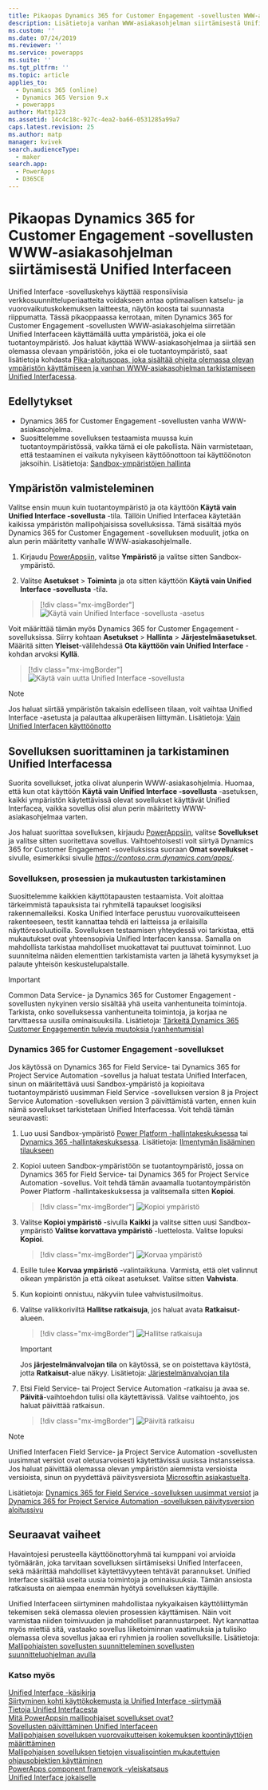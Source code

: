 ```yaml
---
title: Pikaopas Dynamics 365 for Customer Engagement -sovellusten WWW-asiakasohjelman siirtämisestä Unified Interfaceen | MicrosoftDocs
description: Lisätietoja vanhan WWW-asiakasohjelman siirtämisestä Unified Interfaceen
ms.custom: ''
ms.date: 07/24/2019
ms.reviewer: ''
ms.service: powerapps
ms.suite: ''
ms.tgt_pltfrm: ''
ms.topic: article
applies_to:
  - Dynamics 365 (online)
  - Dynamics 365 Version 9.x
  - powerapps
author: Mattp123
ms.assetid: 14c4c18c-927c-4ea2-ba66-0531285a99a7
caps.latest.revision: 25
ms.author: matp
manager: kvivek
search.audienceType:
  - maker
search.app:
  - PowerApps
  - D365CE
---
```

# <a name="quick-start-for-transitioning-your-dynamics-365-for-customer-engagement-apps-web-client-application-to-unified-interface"></a>Pikaopas Dynamics 365 for Customer Engagement -sovellusten WWW-asiakasohjelman siirtämisestä Unified Interfaceen

Unified Interface -sovelluskehys käyttää responsiivisia verkkosuunnitteluperiaatteita voidakseen antaa optimaalisen katselu- ja vuorovaikutuskokemuksen laitteesta, näytön koosta tai suunnasta riippumatta. Tässä pikaoppaassa kerrotaan, miten Dynamics 365 for Customer Engagement -sovellusten WWW-asiakasohjelma siirretään Unified Interfaceen käyttämällä uutta ympäristöä, joka ei ole tuotantoympäristö. Jos haluat käyttää WWW-asiakasohjelmaa ja siirtää sen olemassa olevaan ympäristöön, joka ei ole tuotantoympäristö, saat lisätietoja kohdasta [Pika-aloitusopas, joka sisältää ohjeita olemassa olevan ympäristön käyttämiseen ja vanhan WWW-asiakasohjelman tarkistamiseen Unified Interfacessa](transition-web-app-existing.md). 


## <a name="prerequisites"></a>Edellytykset
- Dynamics 365 for Customer Engagement -sovellusten vanha WWW-asiakasohjelma. 
- Suosittelemme sovelluksen testaamista muussa kuin tuotantoympäristössä, vaikka tämä ei ole pakollista. Näin varmistetaan, että testaaminen ei vaikuta nykyiseen käyttöönottoon tai käyttöönoton jaksoihin. Lisätietoja: [Sandbox-ympäristöjen hallinta](/dynamics365/customer-engagement/admin/manage-sandbox-instances)

## <a name="prepare-the-environment"></a>Ympäristön valmisteleminen
Valitse ensin muun kuin tuotantoympäristö ja ota käyttöön **Käytä vain Unified Interface -sovellusta** -tila. Tällöin Unified Interfacea käytetään kaikissa ympäristön mallipohjaisissa sovelluksissa. Tämä sisältää myös Dynamics 365 for Customer Engagement -sovelluksen moduulit, jotka on alun perin määritetty vanhalle WWW-asiakasohjelmalle.

1. Kirjaudu [PowerAppsiin](https://web.powerapps.com/?utm_source=padocs&utm_medium=linkinadoc&utm_campaign=referralsfromdoc), valitse **Ympäristö** ja valitse sitten Sandbox-ympäristö. 

2. Valitse **Asetukset** > **Toiminta** ja ota sitten käyttöön **Käytä vain Unified Interface -sovellusta** -tila.

   > [!div class="mx-imgBorder"] 
   > ![Käytä vain Unified Interface -sovellusta -asetus](media/use-unified-interface-only-pac.png)

Voit määrittää tämän myös Dynamics 365 for Customer Engagement -sovelluksissa. Siirry kohtaan **Asetukset** > **Hallinta** > **Järjestelmäasetukset**. Määritä sitten **Yleiset**-välilehdessä **Ota käyttöön vain Unified Interface** -kohdan arvoksi **Kyllä**.

> [!div class="mx-imgBorder"] 
> ![Käytä vain uutta Unified Interface -sovellusta](media/use-unified-interface-only.png "Käytä vain uutta Unified Interface -sovellusta")


> [!NOTE]
> Jos haluat siirtää ympäristön takaisin edelliseen tilaan, voit vaihtaa Unified Interface -asetusta ja palauttaa alkuperäisen liittymän. Lisätietoja: [Vain Unified Interfacen käyttöönotto](/dynamics365/customer-engagement/admin/enable-unified-interface-only)

## <a name="run-and-validate-your-application-in-the-unified-interface"></a>Sovelluksen suorittaminen ja tarkistaminen Unified Interfacessa
Suorita sovellukset, jotka olivat alunperin WWW-asiakasohjelmia. Huomaa, että kun otat käyttöön **Käytä vain Unified Interface -sovellusta** -asetuksen, kaikki ympäristön käytettävissä olevat sovellukset käyttävät Unified Interfacea, vaikka sovellus olisi alun perin määritetty WWW-asiakasohjelmaa varten.

Jos haluat suorittaa sovelluksen, kirjaudu [PowerAppsiin](https://web.powerapps.com/?utm_source=padocs&utm_medium=linkinadoc&utm_campaign=referralsfromdoc), valitse **Sovellukset** ja valitse sitten suoritettava sovellus. Vaihtoehtoisesti voit siirtyä Dynamics 365 for Customer Engagement -sovelluksissa suoraan **Omat sovellukset** -sivulle, esimerkiksi sivulle *https://contoso.crm.dynamics.com/apps/*.

### <a name="validate-your-app-processes-and-customizations"></a>Sovelluksen, prosessien ja mukautusten tarkistaminen 
Suosittelemme kaikkien käyttötapausten testaamista. Voit aloittaa tärkeimmistä tapauksista tai ryhmitellä tapaukset loogisiksi rakennemalleiksi. Koska Unified Interface perustuu vuorovaikutteiseen rakenteeseen, testit kannattaa tehdä eri laitteissa ja erilaisilla näyttöresoluutioilla. Sovelluksen testaamisen yhteydessä voi tarkistaa, että mukautukset ovat yhteensopivia Unified Interfacen kanssa. Samalla on mahdollista tarkistaa mahdolliset muokattavat tai puuttuvat toiminnot. Luo suunnitelma näiden elementtien tarkistamista varten ja lähetä kysymykset ja palaute yhteisön keskustelupalstalle. <!-- Link tbd -->

> [!IMPORTANT]
> Common Data Service- ja Dynamics 365 for Customer Engagement -sovellusten nykyinen versio sisältää yhä useita vanhentuneita toimintoja. Tarkista, onko sovelluksessa vanhentuneita toimintoja, ja korjaa ne tarvittaessa uusilla ominaisuuksilla. Lisätietoja: [Tärkeitä Dynamics 365 Customer Engagementin tulevia muutoksia (vanhentumisia)](/dynamics365/get-started/whats-new/customer-engagement/important-changes-coming)

### <a name="dynamics-365-for-customer-engagement-apps"></a>Dynamics 365 for Customer Engagement -sovellukset
Jos käytössä on Dynamics 365 for Field Service- tai Dynamics 365 for Project Service Automation -sovellus ja haluat testata Unified Interfacen, sinun on määritettävä uusi Sandbox-ympäristö ja kopioitava tuotantoympäristö uusimman Field Service -sovelluksen version 8 ja Project Service Automation -sovelluksen version 3 päivittämistä varten, ennen kuin nämä sovellukset tarkistetaan Unified Interfacessa. Voit tehdä tämän seuraavasti:

1. Luo uusi Sandbox-ympäristö [Power Platform -hallintakeskuksessa](https://admin.powerplatform.microsoft.com/environments) tai [Dynamics 365 -hallintakeskuksessa](https://port.crm.dynamics.com/). Lisätietoja: [Ilmentymän lisääminen tilaukseen](/dynamics365/customer-engagement/admin/add-instance-subscription)

2. Kopioi uuteen Sandbox-ympäristöön se tuotantoympäristö, jossa on Dynamics 365 for Field Service- tai Dynamics 365 for Project Service Automation -sovellus. Voit tehdä tämän avaamalla tuotantoympäristön Power Platform -hallintakeskuksessa ja valitsemalla sitten **Kopioi**.

    > [!div class="mx-imgBorder"] 
    > ![Kopioi ympäristö](media/ppac-copy-environment.png "Kopioi ympäristö")

3. Valitse **Kopioi ympäristö** -sivulla **Kaikki** ja valitse sitten uusi Sandbox-ympäristö **Valitse korvattava ympäristö** -luettelosta. Valitse lopuksi **Kopioi**. 

    > [!div class="mx-imgBorder"] 
    > ![Korvaa ympäristö](media/ppac-copy-overwrite.png "Korvaa ympäristö")

4. Esille tulee **Korvaa ympäristö** -valintaikkuna. Varmista, että olet valinnut oikean ympäristön ja että oikeat asetukset. Valitse sitten **Vahvista**. 

5. Kun kopiointi onnistuu, näkyviin tulee vahvistusilmoitus. 

6. Valitse valikkoriviltä **Hallitse ratkaisuja**, jos haluat avata **Ratkaisut**-alueen. 

    > [!div class="mx-imgBorder"] 
    > ![Hallitse ratkaisuja](media/ppac-manage-solutions.png "Hallitse ratkaisuja")

    > [!IMPORTANT]
    > Jos **järjestelmänvalvojan tila** on käytössä, se on poistettava käytöstä, jotta **Ratkaisut**-alue näkyy. Lisätietoja: [Järjestelmänvalvojan tila](/power-platform/admin/sandbox-environments#administration-mode)

7. Etsi Field Service- tai Project Service Automation -ratkaisu ja avaa se. **Päivitä**-vaihtoehdon tulisi olla käytettävissä. Valitse vaihtoehto, jos haluat päivittää ratkaisun. 

    > [!div class="mx-imgBorder"] 
    > ![Päivitä ratkaisu](media/ppac-upgrade-solution.png "Päivitä ratkaisu")
    
> [!NOTE]
> Unified Interfacen Field Service- ja Project Service Automation -sovellusten uusimmat versiot ovat oletusarvoisesti käytettävissä uusissa instansseissa. Jos haluat päivittää olemassa olevan ympäristön aiemmista versioista versioista, sinun on pyydettävä päivitysversiota [Microsoftin asiakastuelta](https://go.microsoft.com/fwlink/?LinkId=853505). 

Lisätietoja: [Dynamics 365 for Field Service -sovelluksen uusimmat versiot](/dynamics365/customer-engagement/field-service/version-history#latest-versions) ja [Dynamics 365 for Project Service Automation -sovelluksen päivitysversion aloitussivu](/dynamics365/customer-engagement/project-service/upgrade-psa-home-page)

## <a name="next-steps"></a>Seuraavat vaiheet
Havaintojesi perusteella käyttöönottoryhmä tai kumppani voi arvioida työmäärän, joka tarvitaan sovelluksen siirtämiseksi Unified Interfaceen, sekä määrittää mahdolliset käytettävyyteen tehtävät parannukset. Unified Interface sisältää useita uusia toimintoja ja ominaisuuksia. Tämän ansiosta ratkaisusta on aiempaa enemmän hyötyä sovelluksen käyttäjille. 

Unified Interfaceen siirtyminen mahdollistaa nykyaikaisen käyttöliittymän tekemisen sekä olemassa olevien prosessien käyttämisen. Näin voit varmistaa niiden toimivuuden ja mahdolliset parannustarpeet. Nyt kannattaa myös miettiä sitä, vastaako sovellus liiketoiminnan vaatimuksia ja tulisiko olemassa oleva sovellus jakaa eri ryhmien ja roolien sovelluksille.
Lisätietoja: [Mallipohjaisten sovellusten suunnitteleminen sovellusten suunnitteluohjelman avulla](design-custom-business-apps-using-app-designer.md)  

### <a name="see-also"></a>Katso myös
<!-- Unified Interface transition community (link tbd) <br />  -->
[Unified Interface -käsikirja](unified-interface-playbook.md) <br />
[Siirtyminen kohti käyttökokemusta ja Unified Interface -siirtymää](approaching-unified-interface.md) <br />
[Tietoja Unified Interfacesta](/dynamics365/customer-engagement/admin/about-unified-interface) <br />
[Mitä PowerAppsin mallipohjaiset sovellukset ovat?](model-driven-app-overview.md) <br />
[Sovellusten päivittäminen Unified Interfaceen](/dynamics365/customer-engagement/admin/update-apps-to-unified-interface) <br />
[Mallipohjaisen sovelluksen vuorovaikutteisen kokemuksen koontinäyttöjen määrittäminen](configure-interactive-experience-dashboards.md) <br />
[Mallipohjaisen sovelluksen tietojen visualisointien mukautettujen ohjausobjektien käyttäminen](use-custom-controls-data-visualizations.md) <br />
[PowerApps component framework -yleiskatsaus](/powerapps/developer/component-framework/overview) <br />
[Unified Interface jokaiselle](/power-platform-release-plan/2019wave2/microsoft-powerapps/unified-interface-app-everybody)

